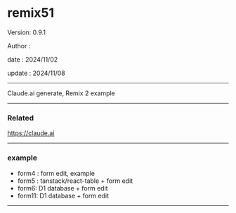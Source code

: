 # remix51

 Version: 0.9.1

 Author :

 date :  2024/11/02

 update  : 2024/11/08

***

Claude.ai generate, Remix 2 example

***
### Related

https://claude.ai

***
### example

* form4 : form edit, example
* form5 : tanstack/react-table + form edit
* form6: D1 database + form edit
* form11: D1 database + form edit

***

